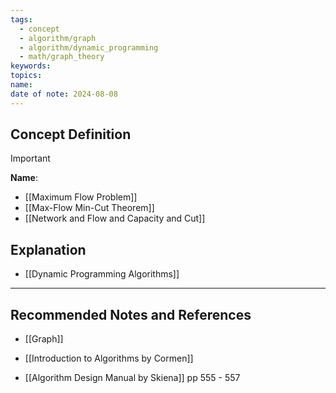 ```yaml
---
tags:
  - concept
  - algorithm/graph
  - algorithm/dynamic_programming
  - math/graph_theory
keywords: 
topics: 
name: 
date of note: 2024-08-08
---
```


## Concept Definition

>[!important]
>**Name**: 


- [[Maximum Flow Problem]]
- [[Max-Flow Min-Cut Theorem]]
- [[Network and Flow and Capacity and Cut]]

## Explanation

- [[Dynamic Programming Algorithms]]


-----------
##  Recommended Notes and References



- [[Graph]]

- [[Introduction to Algorithms by Cormen]]
- [[Algorithm Design Manual by Skiena]] pp 555 - 557